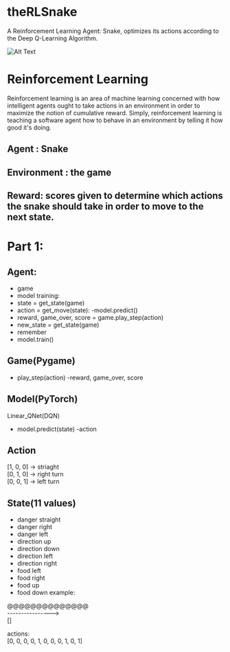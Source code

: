 # theRLSnake
A Reinforcement Learning Agent: Snake, optimizes its actions according to the Deep Q-Learning Algorithm. 


![Alt Text](https://media.geeksforgeeks.org/wp-content/uploads/20210611151042/Animation.gif)



# Reinforcement Learning
Reinforcement learning is an area of machine learning concerned with how intelligent agents ought to take actions in an environment in order to maximize the notion of cumulative reward.
Simply, reinforcement learning is teaching a software agent how to behave in an environment by telling it how good it's doing.
## Agent : Snake
## Environment : the game 
## Reward: scores given to determine which actions the snake should take in order to move to the next state. 

# Part 1:
## Agent:
- game
- model
training:
- state = get_state(game)
- action = get_move(state):
           -model.predict()
- reward, game_over, score = game.play_step(action)
- new_state = get_state(game)
- remember
- model.train()

## Game(Pygame)
- play_step(action)
  -reward, game_over, score
  
## Model(PyTorch)
Linear_QNet(DQN)
- model.predict(state)
  -action
  
## Action
[1, 0, 0] -> striaght\
[0, 1, 0] -> right turn\
[0, 0, 1] -> left turn

## State(11 values)
- danger straight
- danger right
- danger left
- direction up
- direction down
- direction left
- direction right
- food left
- food right
- food up
- food down
example:


@@@@@@@@@@@@@@\
---------------->\
                   []
                   
                   
  actions:\
  [0, 0, 0, 0, 1, 0, 0, 0, 1, 0, 1]
                   
                   
  
